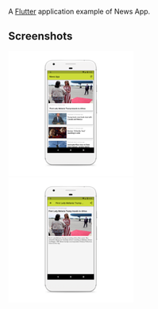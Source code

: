 A [Flutter](https://flutter.io/) application example of News App.

## Screenshots
<img src="https://github.com/diego1araujo/flutter-news-app/blob/master/images/screenshot-01.png" width="50%" /> <img src="https://github.com/diego1araujo/flutter-news-app/blob/master/images/screenshot-02.png" width="50%" />
